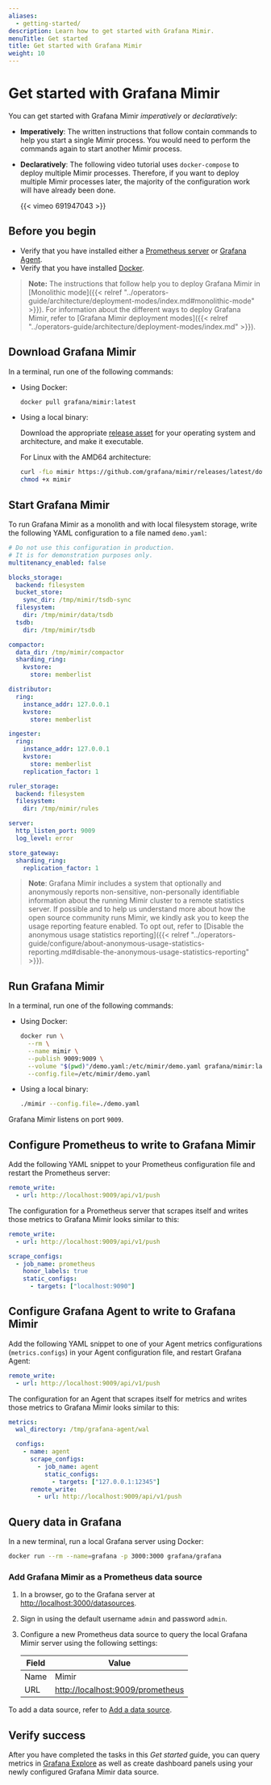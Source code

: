 ```yaml
---
aliases:
  - getting-started/
description: Learn how to get started with Grafana Mimir.
menuTitle: Get started
title: Get started with Grafana Mimir
weight: 10
---
```


# Get started with Grafana Mimir

You can get started with Grafana Mimir _imperatively_ or _declaratively_:

- **Imperatively**: The written instructions that follow contain commands to help you start a single Mimir process. You would need to perform the commands again to start another Mimir process.
- **Declaratively**: The following video tutorial uses `docker-compose` to deploy multiple Mimir processes. Therefore, if you want to deploy multiple Mimir processes later, the majority of the configuration work will have already been done.

  {{< vimeo 691947043 >}}

## Before you begin

- Verify that you have installed either a [Prometheus server](https://prometheus.io/docs/prometheus/latest/installation/) or [Grafana Agent](/docs/grafana-cloud/data-configuration/agent/install_agent/).
- Verify that you have installed [Docker](https://docs.docker.com/engine/install/).

> **Note:** The instructions that follow help you to deploy Grafana Mimir in [Monolithic mode]({{< relref "../operators-guide/architecture/deployment-modes/index.md#monolithic-mode" >}}).
> For information about the different ways to deploy Grafana Mimir, refer to [Grafana Mimir deployment modes]({{< relref "../operators-guide/architecture/deployment-modes/index.md" >}}).

## Download Grafana Mimir

In a terminal, run one of the following commands:

- Using Docker:

  ```bash
  docker pull grafana/mimir:latest
  ```

- Using a local binary:

  Download the appropriate [release asset](https://github.com/grafana/mimir/releases/latest) for your operating system and architecture, and make it executable.

  For Linux with the AMD64 architecture:

  ```bash
  curl -fLo mimir https://github.com/grafana/mimir/releases/latest/download/mimir-linux-amd64
  chmod +x mimir
  ```

## Start Grafana Mimir

To run Grafana Mimir as a monolith and with local filesystem storage, write the following YAML configuration to a file named `demo.yaml`:

<!-- prettier-ignore-start -->
[embedmd]:# (../../../configurations/demo.yaml)
```yaml
# Do not use this configuration in production.
# It is for demonstration purposes only.
multitenancy_enabled: false

blocks_storage:
  backend: filesystem
  bucket_store:
    sync_dir: /tmp/mimir/tsdb-sync
  filesystem:
    dir: /tmp/mimir/data/tsdb
  tsdb:
    dir: /tmp/mimir/tsdb

compactor:
  data_dir: /tmp/mimir/compactor
  sharding_ring:
    kvstore:
      store: memberlist

distributor:
  ring:
    instance_addr: 127.0.0.1
    kvstore:
      store: memberlist

ingester:
  ring:
    instance_addr: 127.0.0.1
    kvstore:
      store: memberlist
    replication_factor: 1

ruler_storage:
  backend: filesystem
  filesystem:
    dir: /tmp/mimir/rules

server:
  http_listen_port: 9009
  log_level: error

store_gateway:
  sharding_ring:
    replication_factor: 1
```
<!-- prettier-ignore-end -->

> **Note**: Grafana Mimir includes a system that optionally and anonymously reports non-sensitive, non-personally identifiable information about the running Mimir cluster to a remote statistics server.
> If possible and to help us understand more about how the open source community runs Mimir, we kindly ask you to keep the usage reporting feature enabled.
> To opt out, refer to [Disable the anonymous usage statistics reporting]({{< relref "../operators-guide/configure/about-anonymous-usage-statistics-reporting.md#disable-the-anonymous-usage-statistics-reporting" >}}).

## Run Grafana Mimir

In a terminal, run one of the following commands:

- Using Docker:

  ```bash
  docker run \
    --rm \
    --name mimir \
    --publish 9009:9009 \
    --volume "$(pwd)"/demo.yaml:/etc/mimir/demo.yaml grafana/mimir:latest \
    --config.file=/etc/mimir/demo.yaml
  ```

- Using a local binary:

  ```bash
  ./mimir --config.file=./demo.yaml
  ```

Grafana Mimir listens on port `9009`.

## Configure Prometheus to write to Grafana Mimir

Add the following YAML snippet to your Prometheus configuration file and restart the Prometheus server:

```yaml
remote_write:
  - url: http://localhost:9009/api/v1/push
```

The configuration for a Prometheus server that scrapes itself and writes those metrics to Grafana Mimir looks similar to this:

```yaml
remote_write:
  - url: http://localhost:9009/api/v1/push

scrape_configs:
  - job_name: prometheus
    honor_labels: true
    static_configs:
      - targets: ["localhost:9090"]
```

## Configure Grafana Agent to write to Grafana Mimir

Add the following YAML snippet to one of your Agent metrics configurations (`metrics.configs`) in your Agent configuration file, and restart Grafana Agent:

```yaml
remote_write:
  - url: http://localhost:9009/api/v1/push
```

The configuration for an Agent that scrapes itself for metrics and writes those metrics to Grafana Mimir looks similar to this:

```yaml
metrics:
  wal_directory: /tmp/grafana-agent/wal

  configs:
    - name: agent
      scrape_configs:
        - job_name: agent
          static_configs:
            - targets: ["127.0.0.1:12345"]
      remote_write:
        - url: http://localhost:9009/api/v1/push
```

## Query data in Grafana

In a new terminal, run a local Grafana server using Docker:

```bash
docker run --rm --name=grafana -p 3000:3000 grafana/grafana
```

### Add Grafana Mimir as a Prometheus data source

1. In a browser, go to the Grafana server at [http://localhost:3000/datasources](http://localhost:3000/datasources).
1. Sign in using the default username `admin` and password `admin`.
1. Configure a new Prometheus data source to query the local Grafana Mimir server using the following settings:

   | Field | Value                                                                |
   | ----- | -------------------------------------------------------------------- |
   | Name  | Mimir                                                                |
   | URL   | [http://localhost:9009/prometheus](http://localhost:9009/prometheus) |

To add a data source, refer to [Add a data source](/docs/grafana/latest/administration/data-source-management/#add-a-data-source).

## Verify success

After you have completed the tasks in this _Get started_ guide, you can query metrics in [Grafana Explore](/docs/grafana/latest/explore/)
as well as create dashboard panels using your newly configured Grafana Mimir data source.
